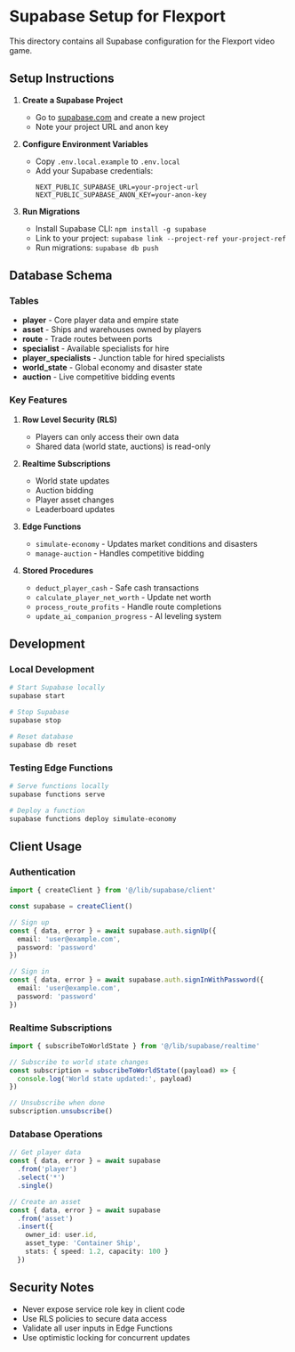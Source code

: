 # Supabase Setup for Flexport

This directory contains all Supabase configuration for the Flexport video game.

## Setup Instructions

1. **Create a Supabase Project**
   - Go to [supabase.com](https://supabase.com) and create a new project
   - Note your project URL and anon key

2. **Configure Environment Variables**
   - Copy `.env.local.example` to `.env.local`
   - Add your Supabase credentials:
     ```
     NEXT_PUBLIC_SUPABASE_URL=your-project-url
     NEXT_PUBLIC_SUPABASE_ANON_KEY=your-anon-key
     ```

3. **Run Migrations**
   - Install Supabase CLI: `npm install -g supabase`
   - Link to your project: `supabase link --project-ref your-project-ref`
   - Run migrations: `supabase db push`

## Database Schema

### Tables

- **player** - Core player data and empire state
- **asset** - Ships and warehouses owned by players
- **route** - Trade routes between ports
- **specialist** - Available specialists for hire
- **player_specialists** - Junction table for hired specialists
- **world_state** - Global economy and disaster state
- **auction** - Live competitive bidding events

### Key Features

1. **Row Level Security (RLS)**
   - Players can only access their own data
   - Shared data (world state, auctions) is read-only

2. **Realtime Subscriptions**
   - World state updates
   - Auction bidding
   - Player asset changes
   - Leaderboard updates

3. **Edge Functions**
   - `simulate-economy` - Updates market conditions and disasters
   - `manage-auction` - Handles competitive bidding

4. **Stored Procedures**
   - `deduct_player_cash` - Safe cash transactions
   - `calculate_player_net_worth` - Update net worth
   - `process_route_profits` - Handle route completions
   - `update_ai_companion_progress` - AI leveling system

## Development

### Local Development
```bash
# Start Supabase locally
supabase start

# Stop Supabase
supabase stop

# Reset database
supabase db reset
```

### Testing Edge Functions
```bash
# Serve functions locally
supabase functions serve

# Deploy a function
supabase functions deploy simulate-economy
```

## Client Usage

### Authentication
```typescript
import { createClient } from '@/lib/supabase/client'

const supabase = createClient()

// Sign up
const { data, error } = await supabase.auth.signUp({
  email: 'user@example.com',
  password: 'password'
})

// Sign in
const { data, error } = await supabase.auth.signInWithPassword({
  email: 'user@example.com',
  password: 'password'
})
```

### Realtime Subscriptions
```typescript
import { subscribeToWorldState } from '@/lib/supabase/realtime'

// Subscribe to world state changes
const subscription = subscribeToWorldState((payload) => {
  console.log('World state updated:', payload)
})

// Unsubscribe when done
subscription.unsubscribe()
```

### Database Operations
```typescript
// Get player data
const { data, error } = await supabase
  .from('player')
  .select('*')
  .single()

// Create an asset
const { data, error } = await supabase
  .from('asset')
  .insert({
    owner_id: user.id,
    asset_type: 'Container Ship',
    stats: { speed: 1.2, capacity: 100 }
  })
```

## Security Notes

- Never expose service role key in client code
- Use RLS policies to secure data access
- Validate all user inputs in Edge Functions
- Use optimistic locking for concurrent updates